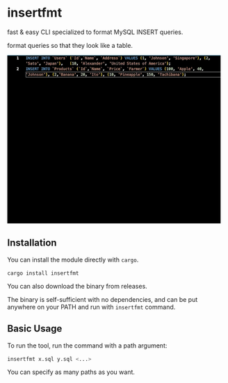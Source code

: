 # insertfmt

fast & easy CLI specialized to format MySQL INSERT queries.

format queries so that they look like a table.

![preview](./images/preview.gif)

## Installation

You can install the module directly with `cargo`.

```
cargo install insertfmt
```

You can also download the binary from releases.

The binary is self-sufficient with no dependencies, and can be put anywhere on
your PATH and run with `insertfmt` command.

## Basic Usage

To run the tool, run the command with a path argument:

```bash
insertfmt x.sql y.sql <...>
```

You can specify as many paths as you want.
